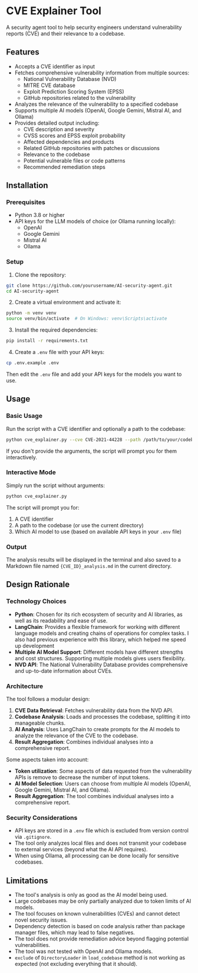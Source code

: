 # CVE Explainer Tool

A security agent tool to help security engineers understand vulnerability reports (CVE) and their relevance to a codebase.

## Features

- Accepts a CVE identifier as input
- Fetches comprehensive vulnerability information from multiple sources:
  - National Vulnerability Database (NVD)
  - MITRE CVE database
  - Exploit Prediction Scoring System (EPSS)
  - GitHub repositories related to the vulnerability
- Analyzes the relevance of the vulnerability to a specified codebase
- Supports multiple AI models (OpenAI, Google Gemini, Mistral AI, and Ollama)
- Provides detailed output including:
  - CVE description and severity
  - CVSS scores and EPSS exploit probability
  - Affected dependencies and products
  - Related GitHub repositories with patches or discussions
  - Relevance to the codebase
  - Potential vulnerable files or code patterns
  - Recommended remediation steps

## Installation

### Prerequisites

- Python 3.8 or higher
- API keys for the LLM models of choice (or Ollama running locally):
  - OpenAI
  - Google Gemini
  - Mistral AI
  - Ollama

### Setup

1. Clone the repository:

```bash
git clone https://github.com/yourusername/AI-security-agent.git
cd AI-security-agent
```

2. Create a virtual environment and activate it:

```bash
python -m venv venv
source venv/bin/activate  # On Windows: venv\Scripts\activate
```

3. Install the required dependencies:

```bash
pip install -r requirements.txt
```

4. Create a `.env` file with your API keys:

```bash
cp .env.example .env
```

Then edit the `.env` file and add your API keys for the models you want to use.

## Usage

### Basic Usage

Run the script with a CVE identifier and optionally a path to the codebase:

```bash
python cve_explainer.py --cve CVE-2021-44228 --path /path/to/your/codebase
```

If you don't provide the arguments, the script will prompt you for them interactively.

### Interactive Mode

Simply run the script without arguments:

```bash
python cve_explainer.py
```

The script will prompt you for:
1. A CVE identifier
2. A path to the codebase (or use the current directory)
3. Which AI model to use (based on available API keys in your `.env` file)

### Output

The analysis results will be displayed in the terminal and also saved to a Markdown file named `{CVE_ID}_analysis.md` in the current directory.

## Design Rationale

### Technology Choices

- **Python**: Chosen for its rich ecosystem of security and AI libraries, as well as its readability and ease of use.
- **LangChain**: Provides a flexible framework for working with different language models and creating chains of operations for complex tasks. I also had previous experience with this library, which helped me speed up development
- **Multiple AI Model Support**: Different models have different strengths and cost structures. Supporting multiple models gives users flexibility.
- **NVD API**: The National Vulnerability Database provides comprehensive and up-to-date information about CVEs.

### Architecture

The tool follows a modular design:

1. **CVE Data Retrieval**: Fetches vulnerability data from the NVD API.
2. **Codebase Analysis**: Loads and processes the codebase, splitting it into manageable chunks.
3. **AI Analysis**: Uses LangChain to create prompts for the AI models to analyze the relevance of the CVE to the codebase.
4. **Result Aggregation**: Combines individual analyses into a comprehensive report.

Some aspects taken into account:
- **Token utilization**: Some aspects of data requested from the vulnerability APIs is remove to decrease the number of input tokens.
- **AI Model Selection**: Users can choose from multiple AI models (OpenAI, Google Gemini, Mistral AI, and Ollama).
- **Result Aggregation**: The tool combines individual analyses into a comprehensive report.

### Security Considerations

- API keys are stored in a `.env` file which is excluded from version control via `.gitignore`.
- The tool only analyzes local files and does not transmit your codebase to external services (beyond what the AI API requires).
- When using Ollama, all processing can be done locally for sensitive codebases.

## Limitations

- The tool's analysis is only as good as the AI model being used.
- Large codebases may be only partially analyzed due to token limits of AI models.
- The tool focuses on known vulnerabilities (CVEs) and cannot detect novel security issues.
- Dependency detection is based on code analysis rather than package manager files, which may lead to false negatives.
- The tool does not provide remediation advice beyond flagging potential vulnerabilities.
- The tool was not tested with OpenAI and Ollama models.
- `exclude` of `DirectoryLoader` in `load_codebase` method is not working as expected (not excluding everything that it should).

